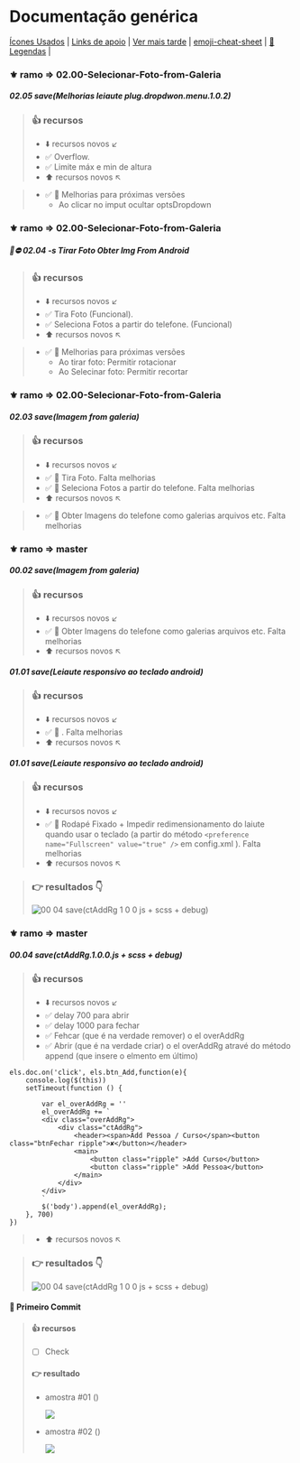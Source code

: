 # Documentação genérica

[Ícones Usados](https://github.com/H7-Dev/FC_v1.0.0/blob/master/www/ASSETS/GITHUB/PAGES/links%20%C3%8Dcones.md) |
[Links de apoio](https://github.com/H7-Dev/FC_v1.0.0/blob/master/www/ASSETS/GITHUB/PAGES/links.apoio.md) |
[Ver mais tarde](https://github.com/H7-Dev/FC_v1.0.0/blob/master/www/ASSETS/GITHUB/PAGES/vermaistarde.md) |
[emoji-cheat-sheet](https://github.com/ikatyang/emoji-cheat-sheet) |
[📝 Legendas](https://github.com/H7-Dev/FC_v1.0.0/blob/master/www/ASSETS/GITHUB/PAGES/legendas.md) |
<!-- 🚩 -->


### ⚜️ ramo => 02.00-Selecionar-Foto-from-Galeria
#####  02.05 save(Melhorias leiaute plug.dropdwon.menu.1.0.2)
>  ### 👍 recursos
>   - ⬇️ recursos novos ↙️
>   - ✅ Overflow.
>   - ✅ Limite máx e min de altura
>   - ⬆️ recursos novos ↖️

>   - ✅ 🚩 Melhorias para próximas versões
>      - Ao clicar no imput ocultar optsDropdown


### ⚜️ ramo => 02.00-Selecionar-Foto-from-Galeria
#####  🚧⛔ 02.04 -s Tirar Foto Obter Img From Android
>  ### 👍 recursos
>   - ⬇️ recursos novos ↙️
>   - ✅ Tira Foto (Funcional).
>   - ✅ Seleciona Fotos a partir do telefone. (Funcional)
>   - ⬆️ recursos novos ↖️

>   - ✅ 🚩 Melhorias para próximas versões
>      - Ao tirar foto: Permitir rotacionar
>      - Ao Selecinar foto: Permitir recortar


### ⚜️ ramo => 02.00-Selecionar-Foto-from-Galeria
#####  02.03 save(Imagem from galeria)
>  ### 👍 recursos
>   - ⬇️ recursos novos ↙️
>   - ✅ 🚩 Tira Foto. Falta melhorias
>   - ✅ 🚩 Seleciona Fotos a partir do telefone. Falta melhorias
>   - ⬆️ recursos novos ↖️

>   - ✅ 🚩 Obter Imagens do telefone como galerias arquivos etc. Falta melhorias

### ⚜️ ramo => master
#####  00.02 save(Imagem from galeria)
>  ### 👍 recursos
>   - ⬇️ recursos novos ↙️
>   - ✅ 🚩 Obter Imagens do telefone como galerias arquivos etc. Falta melhorias
>   - ⬆️ recursos novos ↖️


#####  01.01 save(Leiaute responsivo ao teclado android)
>  ### 👍 recursos
>   - ⬇️ recursos novos ↙️
>   - ✅ 🚩 . Falta melhorias
>   - ⬆️ recursos novos ↖️


#####  01.01 save(Leiaute responsivo ao teclado android)
>  ### 👍 recursos
>   - ⬇️ recursos novos ↙️
>   - ✅ 🚩 Rodapé Fixado + Impedir redimensionamento do laiute quando usar o teclado (a partir do método `<preference name="Fullscreen" value="true" />` em config.xml ). Falta melhorias
>   - ⬆️ recursos novos ↖️


>  ### 👉 resultados 👇
> ![00 04 save(ctAddRg 1 0 0 js + scss + debug)](https://user-images.githubusercontent.com/93455937/147891532-afa3a908-307f-4474-8257-05a1ce88319a.gif)


### ⚜️ ramo => master

#####  00.04 save(ctAddRg.1.0.0.js + scss + debug)
>  ### 👍 recursos
>   - ⬇️ recursos novos ↙️
>   - ✅ delay 700 para abrir
>   - ✅ delay 1000 para fechar
>   - ✅ Fehcar (que é na verdade remover) o el overAddRg
>   - ✅ Abrir (que é na verdade criar) o el overAddRg atravé do método append (que insere o elmento em último)

```
els.doc.on('click', els.btn_Add,function(e){
    console.log($(this))
    setTimeout(function () {

        var el_overAddRg = ''
        el_overAddRg += `
        <div class="overAddRg">
            <div class="ctAddRg">
                <header><span>Add Pessoa / Curso</span><button class="btnFechar ripple">✘</button></header>
                <main>
                    <button class="ripple" >Add Curso</button>
                    <button class="ripple" >Add Pessoa</button>
                </main>
            </div>
        </div>
        `
        $('body').append(el_overAddRg);
    }, 700)
})
```
>   - ⬆️ recursos novos ↖️


>  ### 👉 resultados 👇
> ![00 04 save(ctAddRg 1 0 0 js + scss + debug)](https://user-images.githubusercontent.com/93455937/147891532-afa3a908-307f-4474-8257-05a1ce88319a.gif)




#### 🏁 Primeiro Commit
>  #### 👍 recursos
>  - [ ] Check
>
>
>
>  #### 👉 resultado
>
>    - amostra #01 ()
>
>       <img src="https://user-images.githubusercontent.com/93455937/142617861-6b71c231-f2be-4814-84f1-ead00060148c.png" width="max-with" >
>
>    - amostra #02 ()
>
>       <img src="https://user-images.githubusercontent.com/93455937/142617932-ac7bb74a-d2f5-4a8d-b350-fc2303fd5ce8.png" width="max-with" >
>


<!-- [Temas para estudar mais tarde](https://github.com/H7-Dev/FC_v1.0.0/blob/master/www/ASSETS/GITHUB/PAGES/estudar.maistarde.md) | -->
